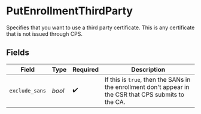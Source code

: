 # PutEnrollmentThirdParty

Specifies that you want to use a third party certificate. This is any certificate that is not issued through CPS.


## Fields

| Field                                                                                                  | Type                                                                                                   | Required                                                                                               | Description                                                                                            |
| ------------------------------------------------------------------------------------------------------ | ------------------------------------------------------------------------------------------------------ | ------------------------------------------------------------------------------------------------------ | ------------------------------------------------------------------------------------------------------ |
| `exclude_sans`                                                                                         | *bool*                                                                                                 | :heavy_check_mark:                                                                                     | If this is `true`, then the SANs in the enrollment don't appear in the CSR that CPS submits to the CA. |